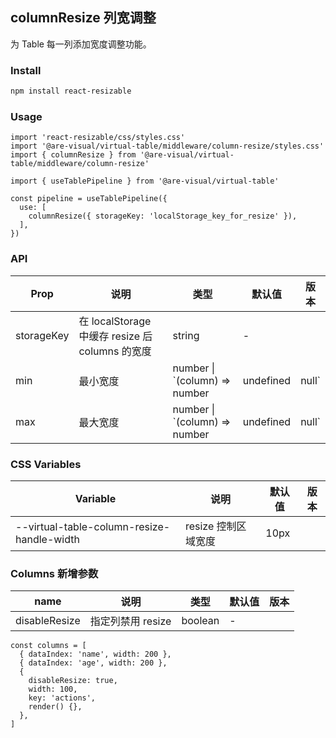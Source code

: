 ## columnResize 列宽调整

为 Table 每一列添加宽度调整功能。

### Install

```bash
npm install react-resizable
```

### Usage

```tsx
import 'react-resizable/css/styles.css'
import '@are-visual/virtual-table/middleware/column-resize/styles.css'
import { columnResize } from '@are-visual/virtual-table/middleware/column-resize'

import { useTablePipeline } from '@are-visual/virtual-table'

const pipeline = useTablePipeline({
  use: [
    columnResize({ storageKey: 'localStorage_key_for_resize' }),
  ],
})
```

### API

| Prop       | 说明                                            | 类型                                              | 默认值 | 版本 |
| ---------- | ----------------------------------------------- | ------------------------------------------------- | ------ | ---- |
| storageKey | 在 localStorage 中缓存 resize 后 columns 的宽度 | string                                            | -      |      |
| min        | 最小宽度                                        | number \| `(column) => number | undefined | null` | -      |      |
| max        | 最大宽度                                        | number \| `(column) => number | undefined | null` | -      |      |

### CSS Variables

| Variable                                   | 说明                | 默认值 | 版本 |
| ------------------------------------------ | ------------------- | ------ | ---- |
| --virtual-table-column-resize-handle-width | resize 控制区域宽度 | 10px   |      |

### Columns 新增参数

| name          | 说明              | 类型    | 默认值 | 版本 |
| ------------- | ----------------- | ------- | ------ | ---- |
| disableResize | 指定列禁用 resize | boolean | -      |      |

```tsx
const columns = [
  { dataIndex: 'name', width: 200 },
  { dataIndex: 'age', width: 200 },
  {
    disableResize: true,
    width: 100,
    key: 'actions',
    render() {},
  },
]
```


